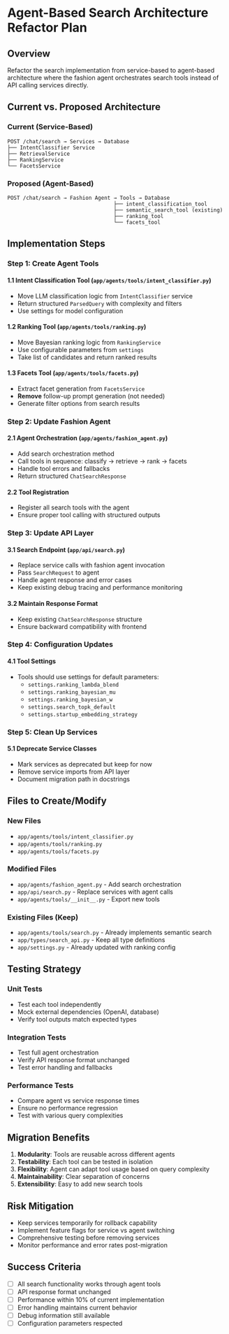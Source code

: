 # Agent-Based Search Architecture Refactor Plan

## Overview
Refactor the search implementation from service-based to agent-based architecture where the fashion agent orchestrates search tools instead of API calling services directly.

## Current vs. Proposed Architecture

### Current (Service-Based)
```
POST /chat/search → Services → Database
├── IntentClassifier Service
├── RetrievalService  
├── RankingService
└── FacetsService
```

### Proposed (Agent-Based)
```
POST /chat/search → Fashion Agent → Tools → Database
                                  ├── intent_classification_tool
                                  ├── semantic_search_tool (existing)
                                  ├── ranking_tool
                                  └── facets_tool
```

## Implementation Steps

### Step 1: Create Agent Tools

#### 1.1 Intent Classification Tool (`app/agents/tools/intent_classifier.py`)
- Move LLM classification logic from `IntentClassifier` service
- Return structured `ParsedQuery` with complexity and filters
- Use settings for model configuration

#### 1.2 Ranking Tool (`app/agents/tools/ranking.py`) 
- Move Bayesian ranking logic from `RankingService`
- Use configurable parameters from `settings`
- Take list of candidates and return ranked results

#### 1.3 Facets Tool (`app/agents/tools/facets.py`)
- Extract facet generation from `FacetsService` 
- **Remove** follow-up prompt generation (not needed)
- Generate filter options from search results

### Step 2: Update Fashion Agent

#### 2.1 Agent Orchestration (`app/agents/fashion_agent.py`)
- Add search orchestration method
- Call tools in sequence: classify → retrieve → rank → facets
- Handle tool errors and fallbacks
- Return structured `ChatSearchResponse`

#### 2.2 Tool Registration
- Register all search tools with the agent
- Ensure proper tool calling with structured outputs

### Step 3: Update API Layer

#### 3.1 Search Endpoint (`app/api/search.py`)
- Replace service calls with fashion agent invocation
- Pass `SearchRequest` to agent
- Handle agent response and error cases
- Keep existing debug tracing and performance monitoring

#### 3.2 Maintain Response Format
- Keep existing `ChatSearchResponse` structure
- Ensure backward compatibility with frontend

### Step 4: Configuration Updates

#### 4.1 Tool Settings
- Tools should use settings for default parameters:
  - `settings.ranking_lambda_blend`
  - `settings.ranking_bayesian_mu` 
  - `settings.ranking_bayesian_w`
  - `settings.search_topk_default`
  - `settings.startup_embedding_strategy`

### Step 5: Clean Up Services

#### 5.1 Deprecate Service Classes
- Mark services as deprecated but keep for now
- Remove service imports from API layer
- Document migration path in docstrings

## Files to Create/Modify

### New Files
- `app/agents/tools/intent_classifier.py`
- `app/agents/tools/ranking.py` 
- `app/agents/tools/facets.py`

### Modified Files
- `app/agents/fashion_agent.py` - Add search orchestration
- `app/api/search.py` - Replace services with agent calls
- `app/agents/tools/__init__.py` - Export new tools

### Existing Files (Keep)
- `app/agents/tools/search.py` - Already implements semantic search
- `app/types/search_api.py` - Keep all type definitions
- `app/settings.py` - Already updated with ranking config

## Testing Strategy

### Unit Tests
- Test each tool independently
- Mock external dependencies (OpenAI, database)
- Verify tool outputs match expected types

### Integration Tests  
- Test full agent orchestration
- Verify API response format unchanged
- Test error handling and fallbacks

### Performance Tests
- Compare agent vs service response times
- Ensure no performance regression
- Test with various query complexities

## Migration Benefits

1. **Modularity**: Tools are reusable across different agents
2. **Testability**: Each tool can be tested in isolation  
3. **Flexibility**: Agent can adapt tool usage based on query complexity
4. **Maintainability**: Clear separation of concerns
5. **Extensibility**: Easy to add new search tools

## Risk Mitigation

- Keep services temporarily for rollback capability
- Implement feature flags for service vs agent switching
- Comprehensive testing before removing services
- Monitor performance and error rates post-migration

## Success Criteria

- [ ] All search functionality works through agent tools
- [ ] API response format unchanged
- [ ] Performance within 10% of current implementation  
- [ ] Error handling maintains current behavior
- [ ] Debug information still available
- [ ] Configuration parameters respected
